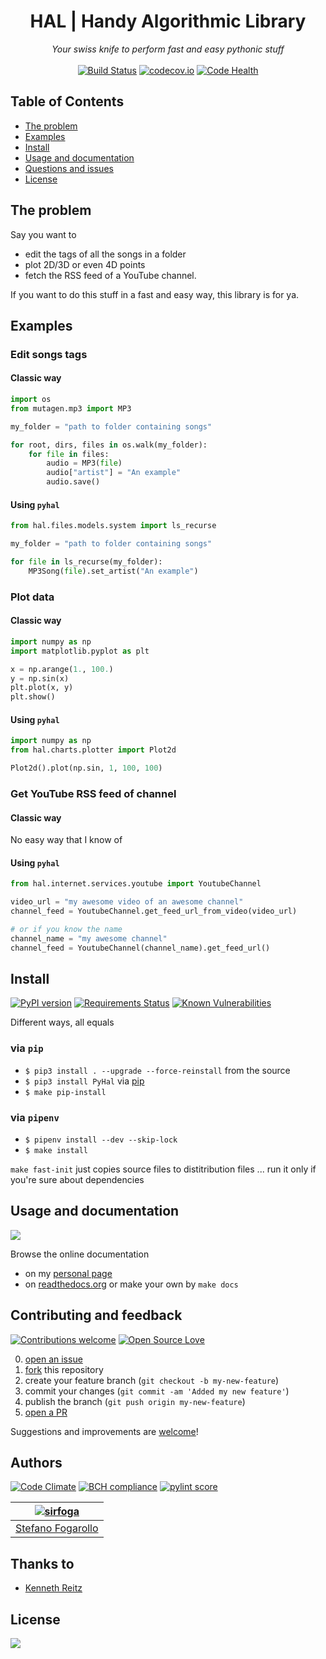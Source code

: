 <div align="center">
<h1>HAL | Handy Algorithmic Library</h1>
<em>Your swiss knife to perform fast and easy pythonic stuff</em></br></br>
</div>

<div align="center">
<a href="https://travis-ci.org/sirfoga/pyhal"><img alt="Build Status" src="https://travis-ci.org/sirfoga/pyhal.svg?branch=master"></a> <a href="https://codecov.io/github/rsirfoga/pyhal"><img alt="codecov.io" src="https://codecov.io/github/sirfoga/pyhal/coverage.svg?branch=master"></a> <a href="https://landscape.io/github/sirfoga/hal/master"><img alt="Code Health" src="https://landscape.io/github/sirfoga/pyhal/master/landscape.svg?style=flat"></a> 
</div>


## Table of Contents

- [The problem](#the-problem)
- [Examples](#examples)
- [Install](#install)
- [Usage and documentation](#usage-and-documentation)
- [Questions and issues](#questions-and-issues)
- [License](#license)


## The problem
Say you want to
- edit the tags of all the songs in a folder
- plot 2D/3D or even 4D points
- fetch the RSS feed of a YouTube channel.

If you want to do this stuff in a fast and easy way, this library is for ya.


## Examples

### Edit songs tags
    
#### Classic way
```python
import os
from mutagen.mp3 import MP3

my_folder = "path to folder containing songs"

for root, dirs, files in os.walk(my_folder):
    for file in files:
        audio = MP3(file)
        audio["artist"] = "An example"
        audio.save()
```

#### Using `pyhal`
```python
from hal.files.models.system import ls_recurse

my_folder = "path to folder containing songs"

for file in ls_recurse(my_folder):
    MP3Song(file).set_artist("An example")
```

### Plot data
    
#### Classic way
```python
import numpy as np
import matplotlib.pyplot as plt

x = np.arange(1., 100.)
y = np.sin(x)
plt.plot(x, y)
plt.show()
```

#### Using `pyhal`
```python
import numpy as np
from hal.charts.plotter import Plot2d

Plot2d().plot(np.sin, 1, 100, 100)
```

### Get YouTube RSS feed of channel
    
#### Classic way

No easy way that I know of

#### Using `pyhal`
```python
from hal.internet.services.youtube import YoutubeChannel

video_url = "my awesome video of an awesome channel"
channel_feed = YoutubeChannel.get_feed_url_from_video(video_url)

# or if you know the name
channel_name = "my awesome channel"
channel_feed = YoutubeChannel(channel_name).get_feed_url()
```


## Install
<a href="https://pypi.org/project/PyHal/"><img alt="PyPI version" src="https://badge.fury.io/py/PyHal.svg"></a> <a href="https://requires.io/github/sirfoga/pyhal/requirements/?branch=master"><img alt="Requirements Status" src="https://requires.io/github/sirfoga/pyhal/requirements.svg?branch=master"></a> <a href="https://snyk.io/test/github/sirfoga/pyhal?targetFile=requirements.txt"><img src="https://snyk.io/test/github/sirfoga/pyhal/badge.svg?targetFile=requirements.txt" alt="Known Vulnerabilities" data-canonical-src="https://snyk.io/test/github/sirfoga/pyhal?targetFile=requirements.txt" style="max-width:100%;"></a>

Different ways, all equals

### via `pip`
- ```$ pip3 install . --upgrade --force-reinstall``` from the source
- ```$ pip3 install PyHal``` via [pip](https://pypi.org/project/PyHal/)
- ```$ make pip-install```

### via `pipenv`
- ```$ pipenv install --dev --skip-lock ```
- ```$ make install```

```make fast-init``` just copies source files to distitribution files ... run it only if you're sure about dependencies


## Usage and documentation
<a href="https://pyhal.readthedocs.io/en/latest/"><img src="https://readthedocs.org/projects/pyhal/badge/?version=latest"></a>

Browse the online documentation
- on my [personal page]([readthedocs](https://sirfoga.github.io/pyhal/))
- on [readthedocs.org](https://pyhal.readthedocs.io/en/latest/)
or make your own by `make docs`


## Contributing and feedback
<a href="https://github.com/sirfoga/pyhal/issues"><img alt="Contributions welcome" src="https://img.shields.io/badge/contributions-welcome-brightgreen.svg?style=flat"></a>
<a href="https://opensource.org/licenses/MIT"><img alt="Open Source Love" src="https://badges.frapsoft.com/os/v1/open-source.svg?v=103"></a>

0. [open an issue](https://github.com/sirfoga/pyhal/issues/new)
0. [fork](https://github.com/sirfoga/pyhal/fork) this repository
0. create your feature branch (`git checkout -b my-new-feature`)
0. commit your changes (`git commit -am 'Added my new feature'`)
0. publish the branch (`git push origin my-new-feature`)
0. [open a PR](https://github.com/sirfoga/pyhal/compare)

Suggestions and improvements are [welcome](https://github.com/sirfoga/pyhal/issues)!


## Authors
<a href="https://codeclimate.com/github/sirfoga/pyhal"><img alt="Code Climate" src="https://lima.codeclimate.com/github/sirfoga/pyhal/badges/gpa.svg"></a>
<a href="https://bettercodehub.com/"><img alt="BCH compliance" src="https://bettercodehub.com/edge/badge/sirfoga/pyhal?branch=master"></a>
<a href="https://travis-ci.org/sirfoga/pyhal"><img alt="pylint score" src="https://mperlet.github.io/pybadge/badges/9.74.svg"></a>

| [![sirfoga](https://avatars0.githubusercontent.com/u/14162628?s=128&v=4)](https://github.com/sirfoga "Follow @sirfoga on Github") |
|---|
| [Stefano Fogarollo](https://sirfoga.github.io) |


## Thanks to
- [Kenneth Reitz](https://github.com/kennethreitz)


## License
<a href="https://opensource.org/licenses/MIT"><img src="https://img.shields.io/badge/License-MIT-blue.svg"></a>
